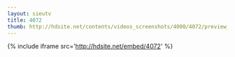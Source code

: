 ```yaml
---
layout: sieutv
title: 4072
thumb: http://hdsite.net/contents/videos_screenshots/4000/4072/preview_360p.mp4.jpg
---
```

{% include iframe src='http://hdsite.net/embed/4072' %}
 
